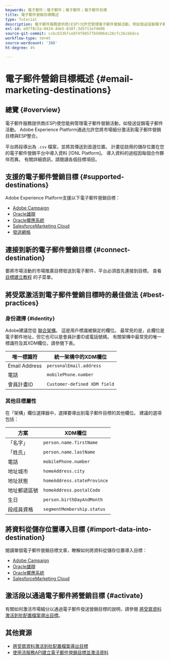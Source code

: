 ```yaml
---
keywords: 電子郵件；電子郵件；電子郵件；電子郵件目標
title: 電子郵件營銷目標概述
type: Tutorial
description: 電子郵件服務提供商(ESP)允許您管理電子郵件營銷活動，例如發送促銷電子郵件活動。
exl-id: e07f8c5a-0424-4de5-810f-3d5711ef4606
source-git-commit: ccbc633bfce8f4f66577b50064c28cfc26cb6dca
workflow-type: tm+mt
source-wordcount: '388'
ht-degree: 4%

---
```


# 電子郵件營銷目標概述 {#email-marketing-destinations}

## 總覽 {#overview}

電子郵件服務提供商(ESP)使您能夠管理電子郵件營銷活動，如發送促銷電子郵件活動。 Adobe Experience Platform通過允許您將市場細分激活到電子郵件營銷目標與ESP整合。

平台將段導出為 `.csv` 檔案，並將其傳送到首選位置。 計畫從啟用的儲存位置在您的電子郵件營銷平台中導入資料 [!DNL Platform]。 導入資料的過程因每個合作夥伴而異。 有關詳細資訊，請閱讀各個目標項目。

## 支援的電子郵件營銷目標 {#supported-destinations}

Adobe Experience Platform支援以下電子郵件營銷目標：

* [Adobe Campaign](adobe-campaign.md)
* [Oracle雄辯](oracle-eloqua.md)
* [Oracle響應系統](oracle-responsys.md)
* [SalesforceMarketing Cloud](salesforce-marketing-cloud.md)
* [發送網格](sendgrid.md)

## 連接到新的電子郵件營銷目標 {#connect-destination}

要將市場活動的市場推廣目標發送到電子郵件，平台必須首先連接到目標。 查看 [目標建立教程](../../ui/connect-destination.md) 的子菜單。

## 將受眾激活到電子郵件營銷目標時的最佳做法 {#best-practices}

### 身份選擇 {#identity}

Adobe建議您從 [聯合架構](../../../profile/home.md#profile-fragments-and-union-schemas)。 這是用戶標識被鎖定的欄位。 最常見的是，此欄位是電子郵件地址，但它也可以是會員計畫ID或電話號碼。 有關架構中最常見的唯一標識符及其XDM欄位，請參閱下表。

| 唯一標識符 | 統一架構中的XDM欄位 |
|----------------- | ---------------------------|
| Email Address | `personalEmail.address` |
| 電話 | `mobilePhone.number` |
| 會員計畫ID | `Customer-defined XDM field` |

### 其他目標屬性

在「架構」欄位選擇器中，選擇要導出到電子郵件目標的其他欄位。 建議的選項包括：

| 方案 | XDM欄位 |
|------ | ---------|
| 「名字」 | `person.name.firstName` |
| 「姓氏」 | `person.name.lastName` |
| 電話 | `mobilePhone.number` |
| 地址城市 | `homeAddress.city` |
| 地址狀態 | `homeAddress.stateProvince` |
| 地址郵遞區號 | `homeAddress.postalCode` |
| 生日 | `person.birthDayAndMonth` |
| 段成員資格 | `segmentMembership.status` |

## 將資料從儲存位置導入目標 {#import-data-into-destination}

閱讀單個電子郵件營銷目標文章，瞭解如何將資料從儲存位置導入目標：

* [Adobe Campaign](adobe-campaign.md)
* [Oracle雄辯](oracle-eloqua.md)
* [Oracle響應系統](oracle-responsys.md)
* [SalesforceMarketing Cloud](salesforce-marketing-cloud.md)

## 激活段以通過電子郵件將營銷目標 {#activate}

有關如何激活市場細分以通過電子郵件發送營銷目標的說明，請參閱 [將受眾資料激活到批配置檔案導出目標](../../ui/activate-batch-profile-destinations.md)。

## 其他資源

* [將受眾資料激活到批配置檔案導出目標](../../ui/activate-batch-profile-destinations.md)
* [使用流服務API建立電子郵件營銷目標並激活資料](../../api/connect-activate-batch-destinations.md)
